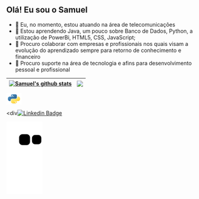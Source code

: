 ## Olá! Eu sou o Samuel

- 🔭 Eu, no momento, estou atuando na área de telecomunicações
- 🌱 Estou aprendendo Java, um pouco sobre Banco de Dados, Python, a utilização de PowerBi, HTML5, CSS, JavaScript;
- 👯 Procuro colaborar com empresas e profissionais nos quais visam a evolução do aprendizado sempre para retorno de conhecimento e financeiro
- 🤔 Procuro suporte na área de tecnologia e afins para desenvolvimento pessoal e profissional



| <a href="https://github.com/SamuelPDS/github-readme-stats"><img align="center" src="https://github-readme-stats.vercel.app/api?username=SamuelPDS&show_icons=true&include_all_commits=true&theme=dark_border=true" alt="Samuel's github stats" /></a> | <a href="https://github.com/SamuelPDS/github-readme-stats"><img align="center" src="https://github-readme-stats.vercel.app/api/top-langs/?username=SamuelPDS&layout=compact&theme=dark_border=true" /></a> |
| ------------- | ------------- |
    
  <img align="center" alt="-Python" height="30" width="40" src="https://raw.githubusercontent.com/devicons/devicon/master/icons/python/python-original.svg">    
</div>

<div[![Linkedin Badge](https://img.shields.io/badge/-LinkedIn-0077B5?style=for-the-badge&logo=Linkedin&logoColor=white&link=https://https://www.linkedin.com/in/samuel-charles-571614202/)](https://www.linkedin.com/in/samuel-charles-571614202/)&nbsp;
</p>
  
   ![Snake animation](https://github.com/SamuelPDS/SamuelPDS/blob/output/github-contribution-grid-snake.svg)
   
  </div> 
